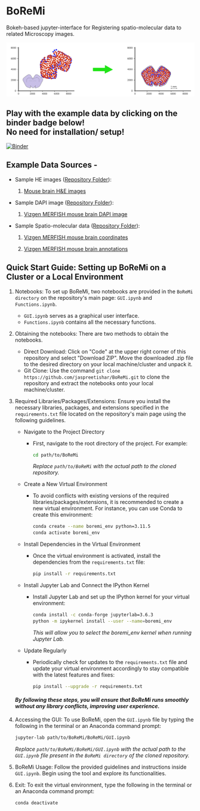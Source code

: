 # BoReMi
Bokeh-based jupyter-interface for Registering spatio-molecular data to related Microscopy images.

![BoReMi Logo](https://github.com/jaspreetishar/boremi_test/blob/main/BoReMi-Logo.png)

## Play with the example data by clicking on the binder badge below! <br>No need for installation/ setup!

[![Binder](https://mybinder.org/badge_logo.svg)](https://mybinder.org/v2/gh/jaspreetishar/boremi_test/main?urlpath=/lab/tree/Binder/GUI.ipynb)


## Example Data Sources -

- Sample HE images ([Repository Folder](https://github.com/jaspreetishar/boremi_test/tree/main/Binder/sample_images)):

  1. [Mouse brain H&E images](https://mouse.brain-map.org/experiment/siv?id=100142143&imageId=102162242&imageType=atlas&initImage=atlas&showSubImage=y&contrast=0.5,0.5,0,255,4)

- Sample DAPI image ([Repository Folder](https://github.com/jaspreetishar/boremi_test/tree/main/Binder/sample_images)):

  1. [Vizgen MERFISH mouse brain DAPI image](https://storage.cloud.google.com/public-datasets-vizgen-merfish/datasets/mouse_brain_map/BrainReceptorShowcase/Slice2/Replicate1/images/mosaic_DAPI_z2.tif)

- Sample Spatio-molecular data ([Repository Folder](https://github.com/jaspreetishar/boremi_test/tree/main/Binder/sample_spatial_data)):

  1. [Vizgen MERFISH mouse brain coordinates](https://storage.cloud.google.com/public-datasets-vizgen-merfish/datasets/mouse_brain_map/BrainReceptorShowcase/Slice2/Replicate1/cell_metadata_S2R1.csv)

  2. [Vizgen MERFISH mouse brain annotations](https://colab.research.google.com/drive/1OxJRO19cPsDW0JGAh4tLJjgOl7EMxQbP?usp=sharing&__hstc=30510752.4cb8d6b89fad2fa65d62bdaf607b6668.1649443550209.1649443550209.1649443550209.1&__hssc=30510752.10.1649443550210&__hsfp=2047326768&hsCtaTracking=070f4af1-2595-44c8-9779-4da89d538482%7Cf4313de5-25c4-4677-9fd6-82cf71d4fdc4#scrollTo=SDqqXPqBHpvx)


## Quick Start Guide: Setting up BoReMi on a Cluster or a Local Environment

1. Notebooks: To set up BoReMi, two notebooks are provided in the `BoReMi directory` on the repository's main page: `GUI.ipynb` and `Functions.ipynb`.
   - `GUI.ipynb` serves as a graphical user interface.
   - `Functions.ipynb` contains all the necessary functions.
  
2. Obtaining the notebooks: There are two methods to obtain the notebooks.
   - Direct Download: Click on "Code" at the upper right corner of this repository and select "Download ZIP". Move the downloaded .zip file to the desired directory on your local machine/cluster and unpack it.
   - Git Clone: Use the command `git clone https://github.com/jaspreetishar/BoReMi.git` to clone the repository and extract the notebooks onto your local machine/cluster.

3. Required Libraries/Packages/Extensions: Ensure you install the necessary libraries, packages, and extensions specified in the `requirements.txt` file located on the repository's main page using the following guidelines.

   - Navigate to the Project Directory
     - First, navigate to the root directory of the project. For example:
      
        ```bash
        cd path/to/BoReMi
        ```
        
        *Replace `path/to/BoReMi` with the actual path to the cloned repository.*
     
   - Create a New Virtual Environment
     - To avoid conflicts with existing versions of the required libraries/packages/extensions, it is recommended to create a new virtual environment. For instance, you can use Conda to create this environment:

       ```bash
       conda create --name boremi_env python=3.11.5
       conda activate boremi_env
       ```
     
   - Install Dependencies in the Virtual Environment
     - Once the virtual environment is activated, install the dependencies from the `requirements.txt` file:
     
       ```bash
       pip install -r requirements.txt
       ```

   - Install Jupyter Lab and Connect the IPython Kernel
     - Install Jupyter Lab and set up the IPython kernel for your virtual environment:

        ```bash
        conda install -c conda-forge jupyterlab=3.6.3
        python -m ipykernel install --user --name=boremi_env
        ```

       *This will allow you to select the boremi_env kernel when running Jupyter Lab.*
  
   - Update Regularly
     - Periodically check for updates to the `requirements.txt` file and update your virtual environment accordingly to stay compatible with the latest features and fixes:

       ```bash
       pip install --upgrade -r requirements.txt
       ```

   #### *By following these steps, you will ensure that BoReMi runs smoothly without any library conflicts, improving user experience.*
       
5. Accessing the GUI: To use BoReMi, open the `GUI.ipynb` file by typing the following in the terminal or an Anaconda command prompt:
   
   ```bash
   jupyter-lab path/to/BoReMi/BoReMi/GUI.ipynb
   ```
   *Replace `path/to/BoReMi/BoReMi/GUI.ipynb` with the actual path to the `GUI.ipynb` file present in the `BoReMi directory` of the cloned repository.*

6. BoReMi Usage: Follow the provided guidelines and instructions inside `GUI.ipynb`. Begin using the tool and explore its functionalities.

7. Exit: To exit the virtual environment, type the following in the terminal or an Anaconda command prompt:
   
   ```bash
   conda deactivate
   ```
